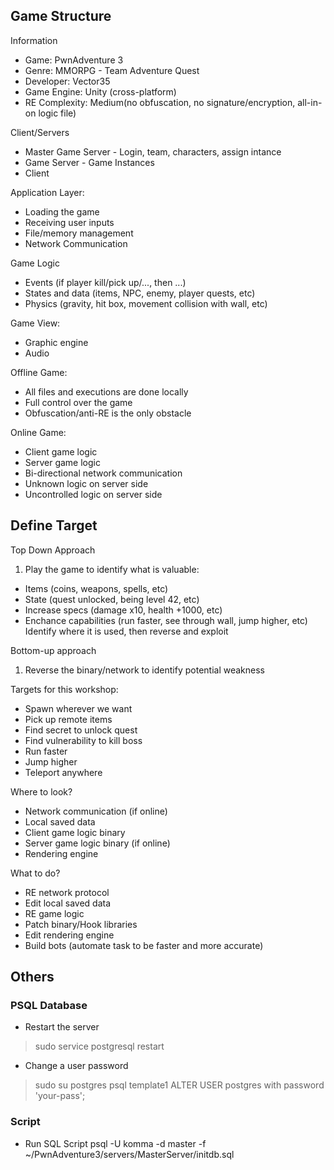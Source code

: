 ## Game Structure
Information
- Game: PwnAdventure 3
- Genre: MMORPG - Team Adventure Quest
- Developer: Vector35
- Game Engine: Unity (cross-platform)
- RE Complexity: Medium(no obfuscation, no signature/encryption, all-in-on logic file)

Client/Servers
- Master Game Server - Login, team, characters, assign intance
- Game Server - Game Instances
- Client


Application Layer:
- Loading the game
- Receiving user inputs
- File/memory management
- Network Communication

Game Logic
- Events (if player kill/pick up/..., then ...)
- States and data (items, NPC, enemy, player quests, etc)
- Physics (gravity, hit box, movement collision with wall, etc)

Game View:
- Graphic engine
- Audio

Offline Game:
- All files and executions are done locally
- Full control over the game
- Obfuscation/anti-RE is the only obstacle

Online Game:
- Client game logic
- Server game logic
- Bi-directional network communication
- Unknown logic on server side
- Uncontrolled logic on server side

## Define Target
Top Down Approach
1. Play the game to identify what is valuable:
- Items (coins, weapons, spells, etc)
- State (quest unlocked, being level 42, etc)
- Increase specs (damage x10, health +1000, etc)
- Enchance capabilities (run faster, see through wall, jump higher, etc)
Identify where it is used, then reverse and exploit

Bottom-up approach
1. Reverse the binary/network to identify potential weakness

Targets for this workshop:
- Spawn wherever we want
- Pick up remote items
- Find secret to unlock quest
- Find vulnerability to kill boss
- Run faster
- Jump higher
- Teleport anywhere

Where to look?
- Network communication (if online)
- Local saved data
- Client game logic binary
- Server game logic binary (if online)
- Rendering engine

What to do?
- RE network protocol
- Edit local saved data
- RE game logic
- Patch binary/Hook libraries
- Edit rendering engine
- Build bots (automate task to be faster and more accurate)

## Others
### PSQL Database
- Restart the server
> sudo service postgresql restart

- Change a user password
> sudo su postgres
> psql template1
> ALTER USER postgres with password 'your-pass';

### Script
- Run SQL Script
psql -U komma -d master -f ~/PwnAdventure3/servers/MasterServer/initdb.sql
